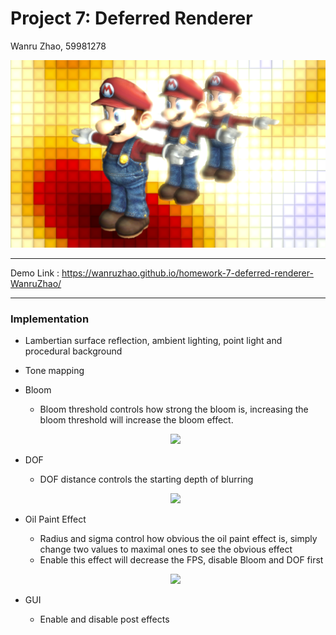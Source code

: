 # Project 7: Deferred Renderer


Wanru Zhao, 59981278


  <p align="center">
    <img src="./res/final.PNG">
  </p>

-----
Demo Link : https://wanruzhao.github.io/homework-7-deferred-renderer-WanruZhao/

-----
### Implementation

- Lambertian surface reflection, ambient lighting, point light and procedural background
- Tone mapping
- Bloom
  - Bloom threshold controls how strong the bloom is, increasing the bloom threshold will increase the bloom effect.
  
  <p align="center">
    <img src="./res/bloom.PNG">
  </p>
  
- DOF
  - DOF distance controls the starting depth of blurring
  
  <p align="center">
    <img src="./res/dof.PNG">
  </p>
  
- Oil Paint Effect
  - Radius and sigma control how obvious the oil paint effect is, simply change two values to maximal ones to see the obvious effect
  - Enable this effect will decrease the FPS, disable Bloom and DOF first
  
  <p align="center">
    <img src="./res/oilpaint.PNG">
  </p>
  
- GUI
  - Enable and disable post effects

